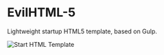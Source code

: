 <h1>EvilHTML-5</h1>
<p>Lightweight startup HTML5 template, based on Gulp.</p>

<p>
	<img src="https://drive.google.com/open?id=1NVcg4hjYaJqJXJiUWL9rpLh6o7EQ52bl" alt="Start HTML Template">
</p>
